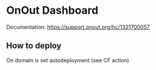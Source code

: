 # OnOut Dashboard

Documentation: https://support.onout.org/hc/1331700057

## How to deploy
 
On domain is set autodeployment (see CF action)


